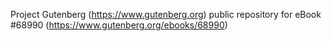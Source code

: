 Project Gutenberg (https://www.gutenberg.org) public repository for
eBook #68990 (https://www.gutenberg.org/ebooks/68990)
